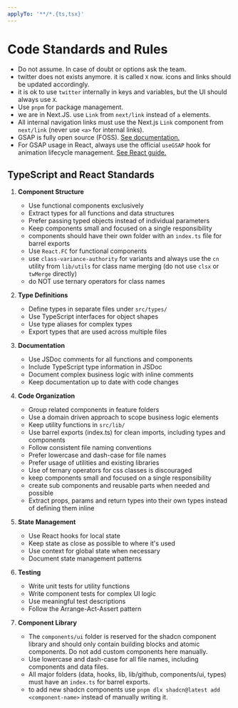 ```yaml
---
applyTo: '**/*.{ts,tsx}'
---
```



# Code Standards and Rules

- Do not assume. In case of doubt or options ask the team.
- twitter does not exists anymore. it is called `X` now. icons and links should be updated accordingly.
- it is ok to use `twitter` internally in keys and variables, but the UI should always use `X`.
- Use `pnpm` for package management.
- we are in Next.JS. use `Link` from `next/link` instead of `a` elements.
- All internal navigation links must use the Next.js `Link` component from `next/link` (never use `<a>` for internal links).
- GSAP is fully open source (FOSS). [See documentation.](https://gsap.com/docs/v3/)
- For GSAP usage in React, always use the official `useGSAP` hook for animation lifecycle management. [See React guide.](https://gsap.com/resources/React/)

## TypeScript and React Standards

1. **Component Structure**
   - Use functional components exclusively
   - Extract types for all functions and data structures
   - Prefer passing typed objects instead of individual parameters
   - Keep components small and focused on a single responsibility
   - components should have their own folder with an `index.ts` file for barrel exports
   - Use `React.FC` for functional components
   - use `class-variance-authority` for variants and always use the `cn` utility from `lib/utils` for class name merging (do not use `clsx` or `twMerge` directly)
   - do NOT use ternary operators for class names

2. **Type Definitions**
   - Define types in separate files under `src/types/`
   - Use TypeScript interfaces for object shapes
   - Use type aliases for complex types
   - Export types that are used across multiple files

3. **Documentation**
   - Use JSDoc comments for all functions and components
   - Include TypeScript type information in JSDoc
   - Document complex business logic with inline comments
   - Keep documentation up to date with code changes

4. **Code Organization**
   - Group related components in feature folders
   - Use a domain driven approach to scope business logic elements
   - Keep utility functions in `src/lib/`
   - Use barrel exports (index.ts) for clean imports, including types and components
   - Follow consistent file naming conventions
   - Prefer lowercase and dash-case for file names
   - Prefer usage of utilities and existing libraries
   - Use of ternary operators for css classes is discouraged
   - keep components small and focused on a single responsibility
   - create sub components and reusable parts when needed and possible
   - Extract props, params and return types into their own types instead of defining them inline

5. **State Management**
   - Use React hooks for local state
   - Keep state as close as possible to where it's used
   - Use context for global state when necessary
   - Document state management patterns

6. **Testing**
   - Write unit tests for utility functions
   - Write component tests for complex UI logic
   - Use meaningful test descriptions
   - Follow the Arrange-Act-Assert pattern

7. **Component Library**
   - The `components/ui` folder is reserved for the shadcn component library and should only contain building blocks and atomic components. Do not add custom components here manually.
   - Use lowercase and dash-case for all file names, including components and data files.
   - All major folders (data, hooks, lib, lib/github, components/ui, types) must have an `index.ts` for barrel exports.
   - to add new shadcn components use `pnpm dlx shadcn@latest add <component-name>` instead of manually writing it.
